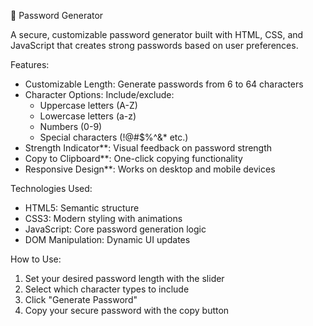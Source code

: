🔐 Password Generator

A secure, customizable password generator built with HTML, CSS, and JavaScript that creates strong passwords based on user preferences.

Features:
- Customizable Length: Generate passwords from 6 to 64 characters
- Character Options: Include/exclude:
  - Uppercase letters (A-Z)
  - Lowercase letters (a-z)
  - Numbers (0-9)
  - Special characters (!@#$%^&* etc.)
- Strength Indicator**: Visual feedback on password strength
- Copy to Clipboard**: One-click copying functionality
- Responsive Design**: Works on desktop and mobile devices

Technologies Used:
- HTML5: Semantic structure
- CSS3: Modern styling with animations
- JavaScript: Core password generation logic
- DOM Manipulation: Dynamic UI updates

How to Use:
1. Set your desired password length with the slider
2. Select which character types to include
3. Click "Generate Password"
4. Copy your secure password with the copy button

